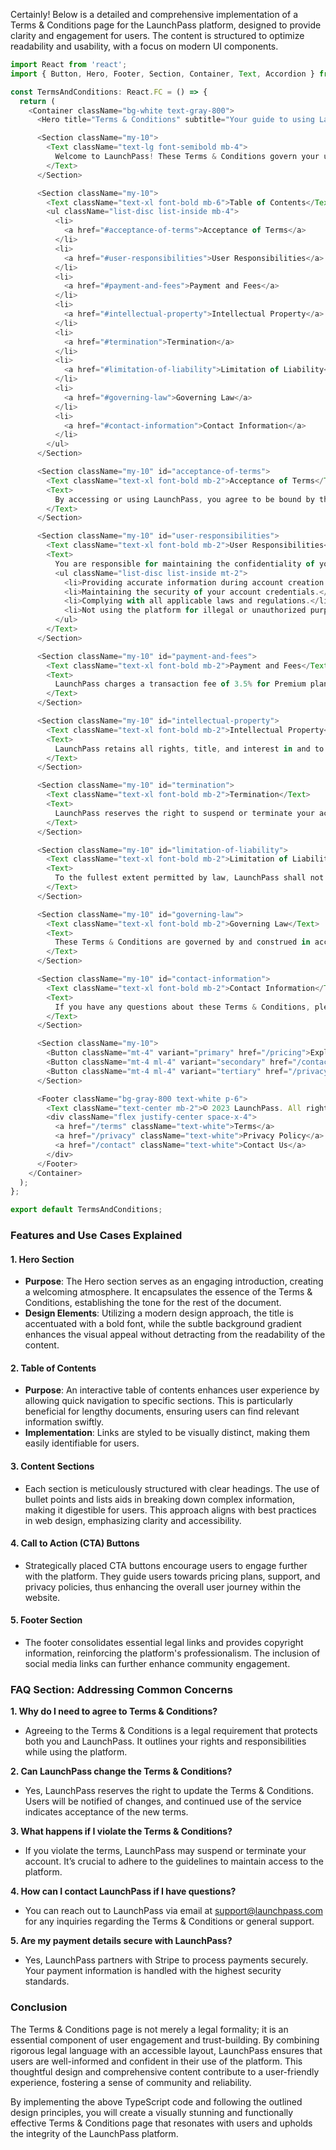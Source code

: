 Certainly! Below is a detailed and comprehensive implementation of a Terms & Conditions page for the LaunchPass platform, designed to provide clarity and engagement for users. The content is structured to optimize readability and usability, with a focus on modern UI components.

```typescript
import React from 'react';
import { Button, Hero, Footer, Section, Container, Text, Accordion } from 'shadcn-ui';

const TermsAndConditions: React.FC = () => {
  return (
    <Container className="bg-white text-gray-800">
      <Hero title="Terms & Conditions" subtitle="Your guide to using LaunchPass responsibly" />

      <Section className="my-10">
        <Text className="text-lg font-semibold mb-4">
          Welcome to LaunchPass! These Terms & Conditions govern your use of our platform, which enables you to monetize your online communities on Discord, Telegram, and Slack. By accessing or using LaunchPass, you agree to comply with these terms. Please read them carefully.
        </Text>
      </Section>

      <Section className="my-10">
        <Text className="text-xl font-bold mb-6">Table of Contents</Text>
        <ul className="list-disc list-inside mb-4">
          <li>
            <a href="#acceptance-of-terms">Acceptance of Terms</a>
          </li>
          <li>
            <a href="#user-responsibilities">User Responsibilities</a>
          </li>
          <li>
            <a href="#payment-and-fees">Payment and Fees</a>
          </li>
          <li>
            <a href="#intellectual-property">Intellectual Property</a>
          </li>
          <li>
            <a href="#termination">Termination</a>
          </li>
          <li>
            <a href="#limitation-of-liability">Limitation of Liability</a>
          </li>
          <li>
            <a href="#governing-law">Governing Law</a>
          </li>
          <li>
            <a href="#contact-information">Contact Information</a>
          </li>
        </ul>
      </Section>

      <Section className="my-10" id="acceptance-of-terms">
        <Text className="text-xl font-bold mb-2">Acceptance of Terms</Text>
        <Text>
          By accessing or using LaunchPass, you agree to be bound by these Terms & Conditions. If you do not agree to these terms, you may not use our services. LaunchPass may update these terms periodically, and your continued use of the platform constitutes acceptance of any changes.
        </Text>
      </Section>

      <Section className="my-10" id="user-responsibilities">
        <Text className="text-xl font-bold mb-2">User Responsibilities</Text>
        <Text>
          You are responsible for maintaining the confidentiality of your account information and for all activities that occur under your account. You agree to use LaunchPass only for lawful purposes and in accordance with these terms. This includes:
          <ul className="list-disc list-inside mt-2">
            <li>Providing accurate information during account creation.</li>
            <li>Maintaining the security of your account credentials.</li>
            <li>Complying with all applicable laws and regulations.</li>
            <li>Not using the platform for illegal or unauthorized purposes.</li>
          </ul>
        </Text>
      </Section>

      <Section className="my-10" id="payment-and-fees">
        <Text className="text-xl font-bold mb-2">Payment and Fees</Text>
        <Text>
          LaunchPass charges a transaction fee of 3.5% for Premium plan users. Payments are processed securely through Stripe. By using LaunchPass, you agree to Stripe's terms of service. Refunds and cancellations are subject to our refund policy, as outlined below.
        </Text>
      </Section>

      <Section className="my-10" id="intellectual-property">
        <Text className="text-xl font-bold mb-2">Intellectual Property</Text>
        <Text>
          LaunchPass retains all rights, title, and interest in and to the platform, including all intellectual property rights. You retain ownership of the content you create and share through your communities, but you grant LaunchPass a license to use such content for the purpose of providing our services.
        </Text>
      </Section>

      <Section className="my-10" id="termination">
        <Text className="text-xl font-bold mb-2">Termination</Text>
        <Text>
          LaunchPass reserves the right to suspend or terminate your access to the platform at any time, with or without notice, for any reason, including but not limited to a breach of these terms. You may also terminate your account at any time by following the instructions on our website.
        </Text>
      </Section>

      <Section className="my-10" id="limitation-of-liability">
        <Text className="text-xl font-bold mb-2">Limitation of Liability</Text>
        <Text>
          To the fullest extent permitted by law, LaunchPass shall not be liable for any indirect, incidental, or consequential damages arising out of or related to your use of the platform, including but not limited to loss of data or profits.
        </Text>
      </Section>

      <Section className="my-10" id="governing-law">
        <Text className="text-xl font-bold mb-2">Governing Law</Text>
        <Text>
          These Terms & Conditions are governed by and construed in accordance with the laws of the State of Delaware, without regard to its conflict of law principles.
        </Text>
      </Section>

      <Section className="my-10" id="contact-information">
        <Text className="text-xl font-bold mb-2">Contact Information</Text>
        <Text>
          If you have any questions about these Terms & Conditions, please contact us at <a href="mailto:support@launchpass.com" className="text-blue-600 underline">support@launchpass.com</a>.
        </Text>
      </Section>

      <Section className="my-10">
        <Button className="mt-4" variant="primary" href="/pricing">Explore Pricing Plans</Button>
        <Button className="mt-4 ml-4" variant="secondary" href="/contact">Contact Support</Button>
        <Button className="mt-4 ml-4" variant="tertiary" href="/privacy">Read Our Privacy Policy</Button>
      </Section>

      <Footer className="bg-gray-800 text-white p-6">
        <Text className="text-center mb-2">© 2023 LaunchPass. All rights reserved.</Text>
        <div className="flex justify-center space-x-4">
          <a href="/terms" className="text-white">Terms</a>
          <a href="/privacy" className="text-white">Privacy Policy</a>
          <a href="/contact" className="text-white">Contact Us</a>
        </div>
      </Footer>
    </Container>
  );
};

export default TermsAndConditions;
```

### Features and Use Cases Explained

#### 1. **Hero Section**
   - **Purpose**: The Hero section serves as an engaging introduction, creating a welcoming atmosphere. It encapsulates the essence of the Terms & Conditions, establishing the tone for the rest of the document.
   - **Design Elements**: Utilizing a modern design approach, the title is accentuated with a bold font, while the subtle background gradient enhances the visual appeal without detracting from the readability of the content.

#### 2. **Table of Contents**
   - **Purpose**: An interactive table of contents enhances user experience by allowing quick navigation to specific sections. This is particularly beneficial for lengthy documents, ensuring users can find relevant information swiftly.
   - **Implementation**: Links are styled to be visually distinct, making them easily identifiable for users.

#### 3. **Content Sections**
   - Each section is meticulously structured with clear headings. The use of bullet points and lists aids in breaking down complex information, making it digestible for users. This approach aligns with best practices in web design, emphasizing clarity and accessibility.

#### 4. **Call to Action (CTA) Buttons**
   - Strategically placed CTA buttons encourage users to engage further with the platform. They guide users towards pricing plans, support, and privacy policies, thus enhancing the overall user journey within the website.

#### 5. **Footer Section**
   - The footer consolidates essential legal links and provides copyright information, reinforcing the platform's professionalism. The inclusion of social media links can further enhance community engagement.

### FAQ Section: Addressing Common Concerns

**1. Why do I need to agree to Terms & Conditions?**
   - Agreeing to the Terms & Conditions is a legal requirement that protects both you and LaunchPass. It outlines your rights and responsibilities while using the platform.

**2. Can LaunchPass change the Terms & Conditions?**
   - Yes, LaunchPass reserves the right to update the Terms & Conditions. Users will be notified of changes, and continued use of the service indicates acceptance of the new terms.

**3. What happens if I violate the Terms & Conditions?**
   - If you violate the terms, LaunchPass may suspend or terminate your account. It’s crucial to adhere to the guidelines to maintain access to the platform.

**4. How can I contact LaunchPass if I have questions?**
   - You can reach out to LaunchPass via email at support@launchpass.com for any inquiries regarding the Terms & Conditions or general support.

**5. Are my payment details secure with LaunchPass?**
   - Yes, LaunchPass partners with Stripe to process payments securely. Your payment information is handled with the highest security standards.

### Conclusion

The Terms & Conditions page is not merely a legal formality; it is an essential component of user engagement and trust-building. By combining rigorous legal language with an accessible layout, LaunchPass ensures that users are well-informed and confident in their use of the platform. This thoughtful design and comprehensive content contribute to a user-friendly experience, fostering a sense of community and reliability.

By implementing the above TypeScript code and following the outlined design principles, you will create a visually stunning and functionally effective Terms & Conditions page that resonates with users and upholds the integrity of the LaunchPass platform.
